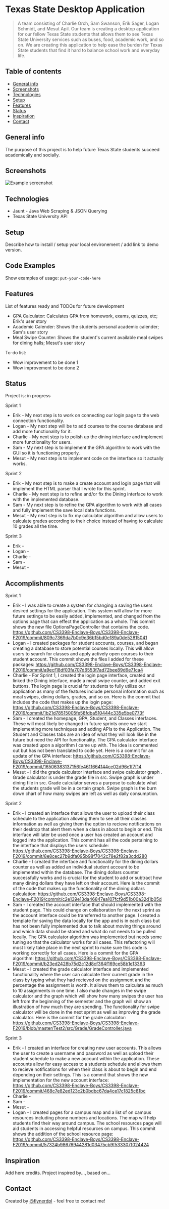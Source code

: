 # Texas State Desktop Application
> A team consisting of Charlie Orch, Sam Swanson, Erik Sager, Logan Schmidt, and Mesut Apil.
Our team is creating a desktop application for our fellow Texas State students that allows them to see Texas State University services such as buses, food, academic work, and so on.
We are creating this application to help ease the burden for Texas State students that find it hard to balance school work and everyday life.

## Table of contents
* [General info](#general-info)
* [Screenshots](#screenshots)
* [Technologies](#technologies)
* [Setup](#setup)
* [Features](#features)
* [Status](#status)
* [Inspiration](#inspiration)
* [Contact](#contact)

## General info
The purpose of this project is to help future Texas State students succeed academically and socially.

## Screenshots
![Example screenshot](https://i.imgur.com/fuOoJle.png)

## Technologies
* Jaunt - Java Web Scraping & JSON Querying
* Texas State University API

## Setup
Describe how to install / setup your local environement / add link to demo version.

## Code Examples
Show examples of usage:
`put-your-code-here`

## Features
List of features ready and TODOs for future development
* GPA Calculator: Calculates GPA from homework, exams, quizzes, etc; Erik's user story
* Academic Calender: Shows the students personal academic calender; Sam's user story
* Meal Swipe Counter: Shows the student's current available meal swipes for dining halls; Mesut's user story

To-do list:
* Wow improvement to be done 1
* Wow improvement to be done 2

## Status
Project is: in progress

Sprint 1
* Erik - My next step is to work on connecting our login page to the web connection functionality.
* Logan - My next step will be to add courses to the course database and add more functionality for it.
* Charlie - My next step is to polish up the dining interface and implement more functionality for users.
* Sam - My next step is to implement the GPA algorithm to work with the GUI so it is functioning properly.  
* Mesut - My next step is to implement code on the interface so it actually works.

Sprint 2
* Erik -  My next step is to make a create account and login page that will implement the HTML parser that I wrote for this sprint.
* Charlie - My next step is to refine and/or fix the Dining interface to work with the implemented database.
* Sam - My next step is to refine the GPA algorithm to work with all cases and fully implement the save local data functions.  
* Mesut - My next step is to fix my calculator algorithm and allow users to calculate grades according to their choice instead of having to calculate 10 grades all the time.

Sprint 3
* Erik -
* Logan -
* Charlie -
* Sam -   
* Mesut -

## Accomplishments

Sprint 1
* Erik - I was able to create a system for changing a saving the users desired settings for the application. This system will allow for more future settings to be easily added, implemented, and changed from the options page that can effect the application as a whole. This commit shows the new file OptionsPageController that contains the code. https://github.com/CS3398-Enclave-Boys/CS3398-Enclave-F2019/commit/809c7369da7b0c9e36b15bd0ef89a0de52815041
* Logan - I created packages for student accounts, courses, and began creating a database to store potential courses locally. This will allow users to search for classes and apply actively open courses to their student account. This commit shows the files I added for these packages: https://github.com/CS3398-Enclave-Boys/CS3398-Enclave-F2019/commit/a9ecf18df03fa707d6553f7ad72bee89d6e71ca4
* Charlie - For Sprint 1, I created the login page interface, created and linked the Dining interface, made a meal swipe counter, and added exit buttons. The login page is crucial for students to fully utilize our application as many of the features include personal information such as meal swipes, dining dollars, grades, and so on. Here is the commit that includes the code that makes up the login page:       https://github.com/CS3398-Enclave-Boys/CS3398-Enclave-F2019/commit/1b21d78515005fe58fdba510444c335e5be0773f
* Sam - I created the homepage, GPA, Student, and Classes interfaces. These will most likely be changed in future sprints once we start implementing more techniques and adding APIs to the Application. The Student and Classes tabs are an idea of what they will look like in the future but need the API for functionality. The GPA calculator interface was created upon a algorithm I came up with. The idea is commented out but has not been translated to code yet. Here is a commit for an update of the GPA interface: https://github.com/CS3398-Enclave-Boys/CS3398-Enclave-F2019/commit/16506383137156fe4611664144ce02d96e1f7f14
* Mesut - I did the grade calculator interface and swipe calculator graph . Grade calculator is under the grade file in src. Swipe graph is under dining file in src. Grade calculator serves a purpose to calculate what the students grade will be in a certain graph. Swipe graph is the burn down chart of how many swipes are left as well as daily consumption.

Sprint 2
* Erik - I created an interface that allows the user to upload their class schedule to the application allowing them to see all their classes information as well as giving them the option to recieve notifications on their desktop that alert them when a class in about to begin or end. This interface will later be used once a user has created an account and logged into the application. This commit has all the code pertaining to the interface that displays the users schedule: https://github.com/CS3398-Enclave-Boys/CS3398-Enclave-F2019/commit/8e8cec27b9dfa095b98f7042c78e2f82a3cdd280
* Charlie - I created the interface and functionality for the dining dollars counter as well as added an individual student account to be implemented within the database. The dining dollars counter successfully works and is crucial for the student to add or subtract how many dining dollars they have left on their account. Here is the commit of the code that makes up the functionality of the dining dollars calculation: https://github.com/CS3398-Enclave-Boys/CS3398-Enclave-F2019/commit/c2e139e13da46847ea107fcf9d51b00a32d1b05d
* Sam - I  created the account interface that should implemented with the student page. This could change on collaboration for the next sprint as the account interface could be transferred to another page. I created a template for saving the data locally for the app and is in each class but has not been fully implemented due to talk about moving things around and which data should be stored and what do not needs to be pulled locally. The GPA calculator algorithm was implemented but needs some tuning so that the calculator works for all cases. This refactoring will most likely take place in the next sprint to make sure this code is working correctly for all cases. Here is a commit for the GPA algorithm: https://github.com/CS3398-Enclave-Boys/CS3398-Enclave-F2019/commit/b23ed2428b75d2c12d8cf364f169ce58b1e13363
* Mesut - I created the grade calculator interface and implemented functionality where the user can calculate their current grade in the class by typing what they had recieved on the assignment and the percentage the assignment is worth. It allows them to calculate as much to 10 assignments in one time. I also made changes in the swipe calculator and the graph which will show how many swipes the user has left from the beginning of the semester and the graph will show an illustration of how much they are spending. The functionality for swipe calculator will be done in the next sprint as well as improving the grade calculator. Here is the commit for the grade calculator: https://github.com/CS3398-Enclave-Boys/CS3398-Enclave-F2019/blob/master/Test2/src/Grade/GradeController.java

Sprint 3
* Erik - I created an interface for creating new user accounts. This allows the user to create a username and password as well as upload their student schedule to make a new account within the application. These accounts allow for easy access to a students schedule and allows them to recieve notifications for when their class is about to begin and end depending on their settings. This is a commit that shows the new implementation for the new account interface: https://github.com/CS3398-Enclave-Boys/CS3398-Enclave-F2019/commit/468c7e82ed123c2b0bdbc67da4ce17c1825c81bc
* Charlie -
* Sam -
* Mesut -
* Logan - I created pages for a campus map and a list of on campus resources including phone numbers and locations. The map will help students find their way around campus. The school resources page will aid students in accessing helpful resources on campus. This commit shows the addition of the school resource page: https://github.com/CS3398-Enclave-Boys/CS3398-Enclave-F2019/commit/57324b98676944281d03475cb9f533307f024424

## Inspiration
Add here credits. Project inspired by..., based on...

## Contact
Created by [@flynerdpl](https://www.flynerd.pl/) - feel free to contact me!
